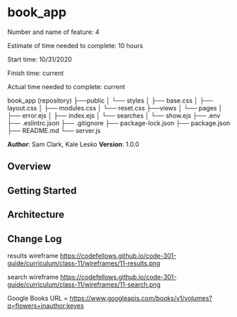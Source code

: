 # book_app

Number and name of feature: 4

Estimate of time needed to complete: 10 hours

Start time: 10/31/2020

Finish time: current

Actual time needed to complete: current

book_app (repository)
├──public
│  └── styles
│      ├── base.css
│      ├── layout.css
│      ├── modules.css
│      └── reset.css
├──views
│  └── pages
│      ├── error.ejs
│      ├── index.ejs
│      └── searches
│          └── show.ejs
├── .env
├── .eslintrc.json
├── .gitignore
├── package-lock.json
├── package.json
├── README.md
└── server.js

**Author**: Sam Clark, Kale Lesko
**Version**: 1.0.0 

## Overview
<!-- Provide a high level overview of what this application is and why you are building it, beyond the fact that it's an assignment for a Code 301 class. (i.e. What's your problem domain?) -->

## Getting Started
<!-- What are the steps that a user must take in order to build this app on their own machine and get it running? -->

## Architecture
<!-- Provide a detailed description of the application design. What technologies (languages, libraries, etc) you're using, and any other relevant design information. -->

## Change Log
<!-- Use this area to document the iterative changes made to your application as each feature is successfully implemented. Use time stamps. Here's an examples:

01-01-2001 4:59pm - Application now has a fully-functional express server, with GET and POST routes for the book resource.

## Credits and Collaborations
<!-- Give credit (and a link) to other people or resources that helped you build this application. -->

results wireframe
https://codefellows.github.io/code-301-guide/curriculum/class-11/wireframes/11-results.png

search wireframe
https://codefellows.github.io/code-301-guide/curriculum/class-11/wireframes/11-search.png


Google Books URL = https://www.googleapis.com/books/v1/volumes?q=flowers+inauthor:keyes